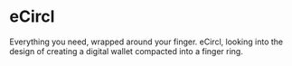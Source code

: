 # eCircl
Everything you need, wrapped around your finger. eCircl, looking into the design of creating a digital wallet compacted into a finger ring.
